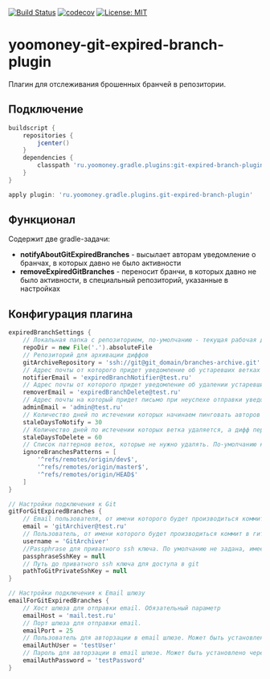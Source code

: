 [![Build Status](https://travis-ci.com/yoomoney/git-expired-branch-plugin.svg?branch=master)](https://travis-ci.com/yoomoney/git-expired-branch-plugin)
[![codecov](https://codecov.io/gh/yoomoney/git-expired-branch-plugin/branch/master/graph/badge.svg)](https://codecov.io/gh/yoomoney/git-expired-branch-plugin)
[![License: MIT](https://img.shields.io/badge/License-MIT-yellow.svg)](https://opensource.org/licenses/MIT)

# yoomoney-git-expired-branch-plugin

Плагин для отслеживания брошенных бранчей в репозитории.

## Подключение

```groovy
buildscript {
    repositories {
        jcenter()
    }
    dependencies {
        classpath 'ru.yoomoney.gradle.plugins:git-expired-branch-plugin:6.+'
    }
}

apply plugin: 'ru.yoomoney.gradle.plugins.git-expired-branch-plugin'

```

## Функционал

Содержит две gradle-задачи:

* **notifyAboutGitExpiredBranches** - высылает авторам уведомление о бранчах, в которых давно не было активности
* **removeExpiredGitBranches** - переносит бранчи, в которых давно не было активности, в специальный репозиторий, 
 указанные в настройках


## Конфигурация плагина
```groovy
expiredBranchSettings {
    // Локальная папка с репозиторием, по-умолчанию - текущая рабочая директория gradle
    repoDir = new File('.').absoluteFile
    // Репозиторий для архивации диффов
    gitArchiveRepository = 'ssh://git@git_domain/branches-archive.git'
    // Адрес почты от которого придет уведомление об устаревших ветках
    notifierEmail = 'expiredBranchNotifier@test.ru'                 
    // Адрес почты от которого придет уведомление об удалении устаревших веток
    removerEmail = 'expiredBranchDelete@test.ru'
    // Адрес почты на который придет письмо при неуспехе отправки уведомлений
    adminEmail = 'admin@test.ru'
    // Количество дней по истечении которых начинаем пинговать авторов веток, если в ветках не было коммитов. По-умолчанию - 30 дней
    staleDaysToNotify = 30
    // Количество дней по истечении которых ветка удаляется, а дифф переносится в архивный репозиторий. По-умолчанию - 60 дней
    staleDaysToDelete = 60
    // Список паттернов веток, которые не нужно удалять. По-умолчанию не удаляются master, dev
    ignoreBranchesPatterns = [
        '^refs/remotes/origin/dev$',
        '^refs/remotes/origin/master$',
        '^refs/remotes/origin/HEAD$'
    ]                                                                 
}

// Настройки подключения к Git
gitForGitExpiredBranches {
    // Email пользователя, от имени которого будет производиться коммит в гит. Обязательная настройка.
    email = 'gitArchiver@test.ru'
    // Пользователь, от имени которого будет производиться коммит в гит. Обязательная настройка.
    username = 'GitArchiver'
    //Passphrase для приватного ssh ключа. По умолчанию не задана, имеет смысл совместно с pathToGitPrivateSshKey
    passphraseSshKey = null
    // Путь до приватного ssh ключа для доступа в git
    pathToGitPrivateSshKey = null
}

// Настройки подключения к Email шлюзу
emailForGitExpiredBranches {
    // Хост шлюза для отправки email. Обязательный параметр
    emailHost = 'mail.test.ru'
    // Порт шлюза для отправки email.
    emailPort = 25
    // Пользователь для авторзации в email шлюзе. Может быть установлено через переменную окружения "EMAIL_USER". Обязательный параметр.
    emailAuthUser = 'testUser'
    // Пароль для авторзации в email шлюзе. Может быть установлено через переменную окружения "EMAIL_PASSWORD". Обязательный параметр
    emailAuthPassword = 'testPassword'
}
```